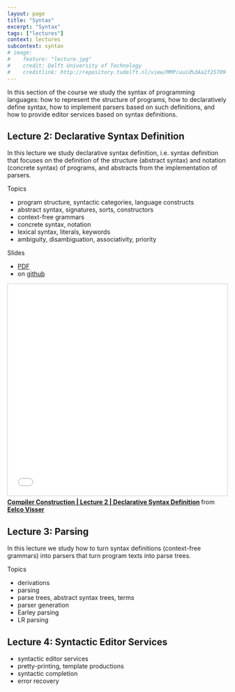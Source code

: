 ```yaml
---
layout: page
title: "Syntax"
excerpt: "Syntax"
tags: ["lectures"]
context: lectures
subcontext: syntax
# image:
#    feature: "lecture.jpg"
#    credit: Delft University of Technology
#    creditlink: http://repository.tudelft.nl/view/MMP/uuid%3Aa2f25709-c56e-453e-9394-4a05acf603a4/
---
```


In this section of the course we study the syntax of programming languages: how to represent the structure of programs, how to declaratively define syntax, how to implement parsers based on such definitions, and how to provide editor services based on syntax definitions.

## Lecture 2: Declarative Syntax Definition

In this lecture we study declarative syntax definition, i.e. syntax definition that focuses on the definition of the structure (abstract syntax) and notation (concrete syntax) of programs, and abstracts from the implementation of parsers.

Topics

  - program structure, syntactic categories, language constructs
  - abstract syntax, signatures, sorts, constructors
  - context-free grammars
  - concrete syntax, notation
  - lexical syntax, literals, keywords
  - ambiguity, disambiguation, associativity, priority

Slides

  - [PDF](https://github.com/TUDelft-CS4200-2018/lectures/raw/master/02-syntax-definition/CS4200-2018-2-syntax-definition.pdf)
  - on [github](https://github.com/TUDelft-CS4200-2018/lectures/tree/master/02-syntax-definition)

<iframe src="//www.slideshare.net/slideshow/embed_code/key/JVi9jxdHornHQV" width="595" height="485" frameborder="0" marginwidth="0" marginheight="0" scrolling="no" style="border:1px solid #CCC; border-width:1px; margin-bottom:5px; max-width: 100%;" allowfullscreen> </iframe> <div style="margin-bottom:5px"> <strong> <a href="//www.slideshare.net/eelcovisser/compiler-construction-lecture-2-declarative-syntax-definition" title="Compiler Construction | Lecture 2 | Declarative Syntax Definition" target="_blank">Compiler Construction | Lecture 2 | Declarative Syntax Definition</a> </strong> from <strong><a href="https://www.slideshare.net/eelcovisser" target="_blank">Eelco Visser</a></strong> </div>



## Lecture 3: Parsing

In this lecture we study how to turn syntax definitions (context-free grammars) into parsers that turn program texts into parse trees.

Topics

- derivations
- parsing
- parse trees, abstract syntax trees, terms
- parser generation
- Earley parsing
- LR parsing


## Lecture 4: Syntactic Editor Services

- syntactic editor services
- pretty-printing, template productions
- syntactic completion
- error recovery
